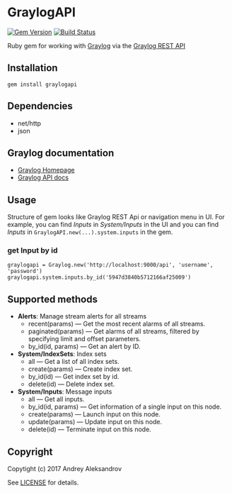 # GraylogAPI

[![Gem Version](https://img.shields.io/gem/v/graylogapi.svg)][gem]
[![Build Status](http://img.shields.io/travis/postgred/graylogapi.svg)][travis]

[gem]: https://rubygems.org/gems/graylogapi
[travis]: https://travis-ci.org/postgred/graylogapi

Ruby gem for working with [Graylog](https://www.graylog.org/) via the [Graylog REST API](http://docs.graylog.org/en/2.2/pages/configuration/rest_api.html?highlight=API)

## Installation

    gem install graylogapi
## Dependencies

- net/http
- json

## Graylog documentation

- [Graylog Homepage][Graylog]
- [Graylog API docs][GraylogAPI]

[Graylog]: https://www.graylog.org/
[GraylogAPI]: http://docs.graylog.org/en/2.2/pages/configuration/rest_api.html?highlight=API

## Usage

Structure of gem looks like Graylog REST Api or navigation menu in UI.
For example, you can find *Inputs* in *System/Inputs* in the UI and you can find *Inputs* in `GraylogAPI.new(...).system.inputs` in the gem.

### get Input by id

    graylogapi = Graylog.new('http://localhost:9000/api', 'username', 'password')
    graylogapi.system.inputs.by_id('5947d3840b5712166af25009')

## Supported methods

* **Alerts**: Manage stream alerts for all streams
  * recent(params) — Get the most recent alarms of all streams.
  * paginated(params) — Get alarms of all streams, filtered by specifying limit and offset parameters.
  * by_id(id, params) — Get an alert by ID.
* **System/IndexSets**: Index sets
  * all — Get a list of all index sets.
  * create(params) — Create index set.
  * by_id(id) — Get index set by id.
  * delete(id) — Delete index set.
* **System/Inputs**: Message inputs
  * all — Get all inputs.
  * by_id(id, params) — Get information of a single input on this node.
  * create(params) — Launch input on this node.
  * update(params) — Update input on this node.
  * delete(id) — Terminate input on this node.

## Copyright

Copytight (c) 2017 Andrey Aleksandrov

See [LICENSE][] for details.

[license]: LICENSE.md
